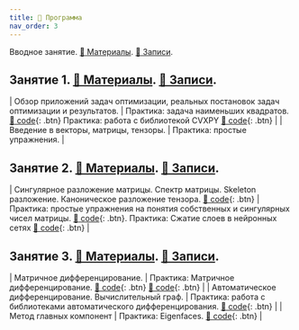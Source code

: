 ```yaml
---
title: 🚀 Программа
nav_order: 3
---
```


Вводное занятие. [📄 Материалы](/presentations/intro_info.pdf). [📝 Записи](/notes/intro_info.pdf).

## Занятие 1. [📄 Материалы](/presentations/1.pdf). [📝 Записи](/notes/1.pdf).

| Обзор приложений задач оптимизации, реальных постановок задач оптимизации и результатов.    | Практика: задача наименьших квадратов. [🐍 code](https://colab.research.google.com/github/MerkulovDaniil/sber219/blob/main/notebooks/1_1.ipynb){: .btn}  Практика: работа с библиотекой CVXPY [🐍 code](https://colab.research.google.com/github/MerkulovDaniil/sber219/blob/main/notebooks/1_2.ipynb){: .btn}      |
| Введение в векторы, матрицы, тензоры.  | Практика: простые упражнения.   |

## Занятие 2. [📄 Материалы](/presentations/2.pdf). [📝 Записи](/notes/2.pdf).

| Сингулярное разложение матрицы. Спектр матрицы. Skeleton разложение. Каноническое разложение тензора.  [🐍 code](https://colab.research.google.com/github/MerkulovDaniil/optim/blob/master/assets/Notebooks/Eigenvalues_and_singular_values_intro.ipynb){: .btn}  | Практика: простые упражнения на понятия собственных и сингулярных чисел матрицы. [🐍 code](https://colab.research.google.com/github/MerkulovDaniil/optim/blob/master/assets/Notebooks/Simple_nla_theoretical_questions.ipynb){: .btn}. Практика: Сжатие слоев в нейронных сетях  [🐍 code](https://colab.research.google.com/github/MerkulovDaniil/optim/blob/master/assets/Notebooks/Skeleton_compression_FC.ipynb){: .btn}    |

## Занятие 3. [📄 Материалы](/presentations/3.pdf). [📝 Записи](/notes/3.pdf).

| Матричное дифференцирование.        | Практика: Матричное дифференцирование. [🐍 code](https://colab.research.google.com/github/MerkulovDaniil/sber219/blob/main/notebooks/2_1.ipynb){: .btn}   [🐍 code](https://colab.research.google.com/github/MerkulovDaniil/sber219/blob/main/notebooks/2_2.ipynb){: .btn}     |
| Автоматическое дифференцирование. Вычислительный граф. | Практика: работа с библиотеками автоматического дифференцирования. [🐍 code](https://colab.research.google.com/github/MerkulovDaniil/sber219/blob/main/notebooks/2_3.ipynb){: .btn}       |
| Метод главных компонент        | Практика: Eigenfaces. [🐍 code](){: .btn}    |